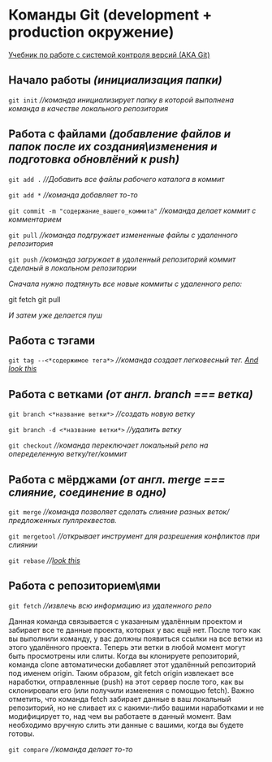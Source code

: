 
Команды Git (development + production окружение)
=======================================================================
[Учебник по работе с системой контроля версий (АКА Git)](https://git-scm.com/book/ru/v1/Введение-Основы-Git)

Начало работы *(инициализация папки)* 
-----------------------------------

  `git init`  *//команда инициализирует папку в которой выполнена команда в качестве локального репозитория*
  
  
  

Работа с файлами *(добавление файлов и папок после их создания\изменения и подготовка обновлёний к push)*
----------------

  `git add .`                                 *//Добавить все файлы рабочего каталога в коммит*
  
  `git add *`                                 *//команда добавляет то-то*
  
  `git commit -m "содержание_вашего_коммита"` *//команда делает коммит с комментарием*
  
  `git pull`                                  *//команда подгружает измененные файлы с удаленного репозитория*

  `git push`                                  *//команда загружает в удоленный репозиторий коммит сделаный в локальном репозитории*
  
*Сначала нужно подтянуть все новые коммиты с удаленного репо:*

  git fetch
  git pull
  
*И затем уже делается пуш*
  

Работа с тэгами 
----------------

  `git tag --<*содержимое тега*>`  *//команда создает легковесный тег. [And look this](https://git-scm.com/book/ru/v1/Основы-Git-Работа-с-метками)*




Работа с ветками *(от англ. branch === ветка)*
----------------

  `git branch <*название ветки*>`    *//создать новую ветку*
  
  `git branch -d <*название ветки*>` *//удалить ветку*

  `git checkout`                     *//команда переключает локальный репо на опеределенную ветку/тег/коммит*




Работа с мёрджами *(от англ. merge === слияние, соединение в одно)* 
----------------

  `git merge`     *//команда позволяет сделать слияние разных веток/предложенных пуллреквестов.*

  `git mergetool` *//открывает инструмент для разрешения конфликтов при слиянии*

  `git rebase`   *//[look this](https://git-scm.com/book/ru/v1/Ветвление-в-Git-Перемещение)*



Работа с репозиторием\ями
----------------

  `git fetch`    *//извлечь всю информацию из удаленного репо*

Данная команда связывается с указанным удалённым проектом и забирает все те данные проекта, которых у вас ещё нет. После того как вы выполнили команду, у вас должны появиться ссылки на все ветки из этого удалённого проекта. Теперь эти ветки в любой момент могут быть просмотрены или слиты. Когда вы клонируете репозиторий, команда clone автоматически добавляет этот удалённый репозиторий под именем origin. Таким образом, git fetch origin извлекает все наработки, отправленные (push) на этот сервер после того, как вы склонировали его (или получили изменения с помощью fetch). Важно отметить, что команда fetch забирает данные в ваш локальный репозиторий, но не сливает их с какими-либо вашими наработками и не модифицирует то, над чем вы работаете в данный момент. Вам необходимо вручную слить эти данные с вашими, когда вы будете готовы.
  
  `git compare`  *//команда делает то-то*
  
